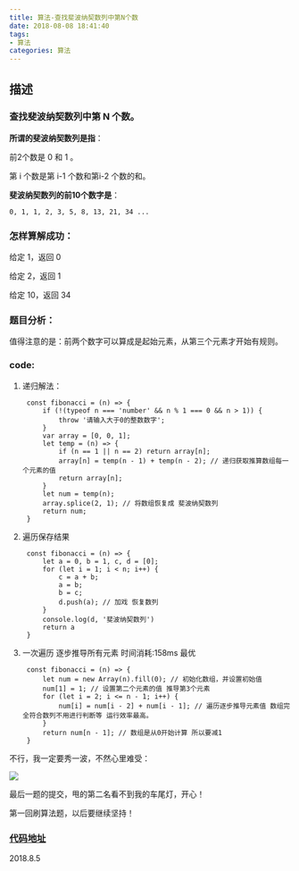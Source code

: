 ```yaml
---
title: 算法-查找斐波纳契数列中第N个数
date: 2018-08-08 18:41:40
tags:
- 算法
categories: 算法
---
```

## 描述

### 查找斐波纳契数列中第 N 个数。

**所谓的斐波纳契数列是指**：

前2个数是 0 和 1 。

第 i 个数是第 i-1 个数和第i-2 个数的和。

**斐波纳契数列的前10个数字是**：

    0, 1, 1, 2, 3, 5, 8, 13, 21, 34 ...

### 怎样算解成功：

给定 1，返回 0

给定 2，返回 1

给定 10，返回 34

### 题目分析：

值得注意的是：前两个数字可以算成是起始元素，从第三个元素才开始有规则。

### code:

1. 递归解法：

        const fibonacci = (n) => {
            if (!(typeof n === 'number' && n % 1 === 0 && n > 1)) {
                throw '请输入大于0的整数数字';
            }
            var array = [0, 0, 1];
            let temp = (n) => {
                if (n == 1 || n == 2) return array[n];
                array[n] = temp(n - 1) + temp(n - 2); // 递归获取推算数组每一个元素的值
                return array[n];
            }
            let num = temp(n);
            array.splice(2, 1); // 将数组恢复成 斐波纳契数列
            return num;
        }

2. 遍历保存结果

        const fibonacci = (n) => {
            let a = 0, b = 1, c, d = [0];
            for (let i = 1; i < n; i++) {
                c = a + b;
                a = b;
                b = c;
                d.push(a); // 加戏 恢复数列
            }
            console.log(d, '斐波纳契数列')
            return a
        }

3. 一次遍历 逐步推导所有元素 时间消耗:158ms 最优

        const fibonacci = (n) => {
            let num = new Array(n).fill(0); // 初始化数组，并设置初始值
            num[1] = 1; // 设置第二个元素的值 推导第3个元素
            for (let i = 2; i <= n - 1; i++) {
                num[i] = num[i - 2] + num[i - 1]; // 遍历逐步推导元素值 数组完全符合数列不用进行判断等 运行效率最高。
            }
            return num[n - 1]; // 数组是从0开始计算 所以要减1
        }


不行，我一定要秀一波，不然心里难受：

![](https://github.com/OBKoro1/articleImg_src/blob/master/weibo_img_move/undefined?raw=true?raw=true)

最后一题的提交，甩的第二名看不到我的车尾灯，开心！

第一回刷算法题，以后要继续坚持！

### [代码地址](https://github.com/OBKoro1/Brush_algorithm/blob/master/codeSource/FibonacciSequence.html)

2018.8.5